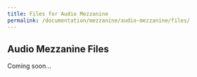 ```yaml
---
title: Files for Audio Mezzanine
permalink: /documentation/mezzanine/audio-mezzanine/files/
---
```

## Audio Mezzanine Files

Coming soon...
